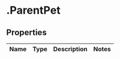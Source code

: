 # .ParentPet

## Properties

|Name | Type | Description | Notes|
|------------ | ------------- | ------------- | -------------|



